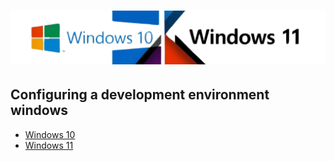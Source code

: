 # ![Configuring a development environment windows](/Assets/images/windows.png)

## Configuring a development environment windows

* [Windows 10](./windows-10.md)
* [Windows 11](./windows-11.md)

